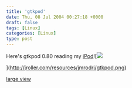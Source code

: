```yaml
---
title: 'gtkpod'
date: Thu, 08 Jul 2004 00:27:18 +0000
draft: false
tags: [Linux]
categories: [Linux]
type: post
---
```


Here's gtkpod 0.80 reading my [iPod](http://www.apple.com/ipod/)![![](http://jroller.com/resources/jmrodri/gtkpod.png)

](http://jroller.com/resources/jmrodri/gtkpod.png)

[large view](http://jroller.com/resources/jmrodri/gtkpod.png)